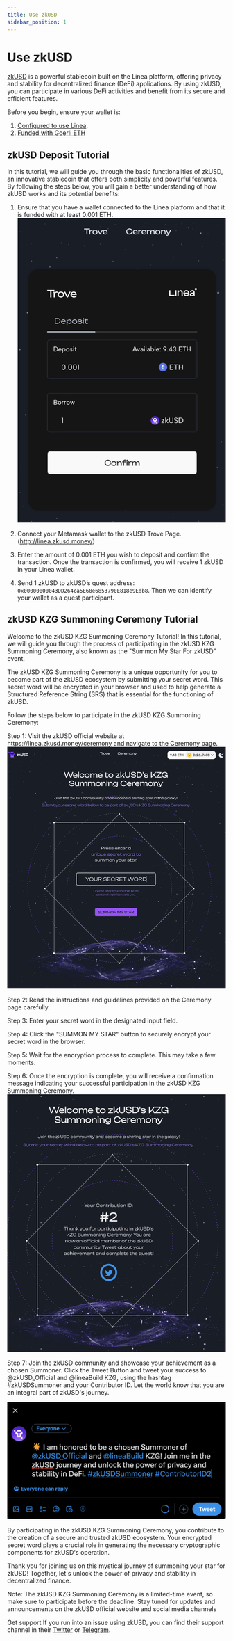 ```yaml
---
title: Use zkUSD
sidebar_position: 1
---
```


# Use zkUSD

[zkUSD](https://zkusd.money) is a powerful stablecoin built on the Linea platform, offering privacy and stability for decentralized finance (DeFi) applications. By using zkUSD, you can participate in various DeFi activities and benefit from its secure and efficient features.

Before you begin, ensure your wallet is:

1. [Configured to use Linea](https://docs.linea.build/use-linea/set-up-your-wallet).
2. [Funded with Goerli ETH](https://docs.linea.build/use-linea/fund#get-test-eth-on-goerli)

## zkUSD Deposit Tutorial

In this tutorial, we will guide you through the basic functionalities of zkUSD, an innovative stablecoin that offers both simplicity and powerful features. By following the steps below, you will gain a better understanding of how zkUSD works and its potential benefits:

1. Ensure that you have a wallet connected to the Linea platform and that it is funded with at least 0.001 ETH. ![](../../assets/zkUSD/trove.png)
2. Connect your Metamask wallet to the zkUSD Trove Page. (http://linea.zkusd.money/)
3. Enter the amount of 0.001 ETH you wish to deposit and confirm the transaction. Once the transaction is confirmed, you will receive 1 zkUSD in your Linea wallet.

4. Send 1 zkUSD to zkUSD’s quest address: `0x00000000043DD264ca5E68e6853790E818e9Edb8`. Then we can identify your wallet as a quest participant.

## zkUSD KZG Summoning Ceremony Tutorial

Welcome to the zkUSD KZG Summoning Ceremony Tutorial! In this tutorial, we will guide you through the process of participating in the zkUSD KZG Summoning Ceremony, also known as the "Summon My Star For zkUSD" event.

The zkUSD KZG Summoning Ceremony is a unique opportunity for you to become part of the zkUSD ecosystem by submitting your secret word. This secret word will be encrypted in your browser and used to help generate a Structured Reference String (SRS) that is essential for the functioning of zkUSD.

Follow the steps below to participate in the zkUSD KZG Summoning Ceremony:

Step 1: Visit the zkUSD official website at https://linea.zkusd.money/ceremony and navigate to the Ceremony page. ![](../../assets/zkUSD/ceremony.png)

Step 2: Read the instructions and guidelines provided on the Ceremony page carefully.

Step 3: Enter your secret word in the designated input field.

Step 4: Click the "SUMMON MY STAR" button to securely encrypt your secret word in the browser.

Step 5: Wait for the encryption process to complete. This may take a few moments.

Step 6: Once the encryption is complete, you will receive a confirmation message indicating your successful participation in the zkUSD KZG Summoning Ceremony. ![](../../assets/zkUSD/ceremonySuccess.png)

Step 7: Join the zkUSD community and showcase your achievement as a chosen Summoner. Click the Tweet Button and tweet your success to @zkUSD_Official and @lineaBuild KZG, using the hashtag #zkUSDSummoner and your Contributor ID. Let the world know that you are an integral part of zkUSD's journey.

![](../../assets/zkUSD/tweet.png)

By participating in the zkUSD KZG Summoning Ceremony, you contribute to the creation of a secure and trusted zkUSD ecosystem. Your encrypted secret word plays a crucial role in generating the necessary cryptographic components for zkUSD's operation.

Thank you for joining us on this mystical journey of summoning your star for zkUSD! Together, let's unlock the power of privacy and stability in decentralized finance.

Note: The zkUSD KZG Summoning Ceremony is a limited-time event, so make sure to participate before the deadline. Stay tuned for updates and announcements on the zkUSD official website and social media channels

Get support If you run into an issue using zkUSD, you can find their support channel in their [Twitter](https://twitter.com/zkUSD_Official) or [Telegram](https://t.me/zkUSDOfficial).
